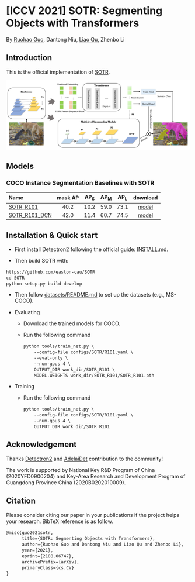 # [ICCV 2021] SOTR: Segmenting Objects with Transformers
By [Ruohao Guo](https://github.com/easton-cau), Dantong Niu, [Liao Qu](https://github.com/QuLiao1117), Zhenbo Li

## Introduction

This is the official implementation of  [SOTR](https://arxiv.org/abs/2108.06747).

<img src="images/overview.png" alt="image" style="zoom:60%;" />



## Models

### COCO Instance Segmentation Baselines with SOTR

Name |  mask AP | AP<sub>S</sub> | AP<sub>M</sub> | AP<sub>L</sub> | download
:-- |:---:|:---:|:---:|:---:|:---:
[SOTR_R101](configs/SOTR/R101.yaml) | 40.2 | 10.2 | 59.0 | 73.1 | [model](https://drive.google.com/file/d/1CzQTsvn9vxLnFkDJpIlitFXu1X_vw1dZ/view?usp=sharing)
[SOTR_R101_DCN](configs/SOTR/R_101_DCN.yaml) | 42.0 | 11.4 | 60.7 | 74.5| [model](https://drive.google.com/file/d/19Dy6sXrwaNwGwNvuQyv5pZMWGM_at0ym/view?usp=sharing) 

## Installation & Quick start

- First install Detectron2 following the official guide: [INSTALL.md](https://github.com/facebookresearch/detectron2/blob/master/INSTALL.md).


- Then build SOTR with:


```
https://github.com/easton-cau/SOTR
cd SOTR
python setup.py build develop
```

- Then follow [datasets/README.md](https://github.com/facebookresearch/detectron2/blob/master/datasets/README.md)  to set up the datasets (e.g., MS-COCO).

- Evaluating

  - Download the trained models for COCO. 

  - Run the following command

    ```
    python tools/train_net.py \
        --config-file configs/SOTR/R101.yaml \
        --eval-only \
        --num-gpus 4 \
        OUTPUT_DIR work_dir/SOTR_R101 \
        MODEL.WEIGHTS work_dir/SOTR_R101/SOTR_R101.pth
    ```

- Training

  - Run the following command

    ```
    python tools/train_net.py \
        --config-file configs/SOTR/R101.yaml \
        --num-gpus 4 \
        OUTPUT_DIR work_dir/SOTR_R101
    ```


## Acknowledgement

Thanks [Detectron2](https://github.com/facebookresearch/detectron2) and [AdelaiDet](https://github.com/aim-uofa/AdelaiDet) contribution to the community!

The work is supported by National Key R&D Program of China (2020YFD0900204) and Key-Area Research and Development Program of Guangdong  Province China (2020B0202010009).

## Citation

Please consider citing our paper in your publications if the project helps your research. BibTeX reference is as follow.

```
@misc{guo2021sotr,
      title={SOTR: Segmenting Objects with Transformers}, 
      author={Ruohao Guo and Dantong Niu and Liao Qu and Zhenbo Li},
      year={2021},
      eprint={2108.06747},
      archivePrefix={arXiv},
      primaryClass={cs.CV}
}
```

